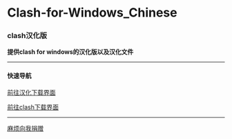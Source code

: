 # Clash-for-Windows_Chinese
### clash汉化版

**提供clash for windows的汉化版以及汉化文件**

***
#### 快速导航
[前往汉化下载界面](https://github.com/ender-zhao/Clash-for-Windows_Chinese/releases)

[前往clash下载界面](https://github.com/Fndroid/clash_for_windows_pkg/releases)

***
[麻烦向我捐赠](https://github.com/ender-zhao/EZc)
